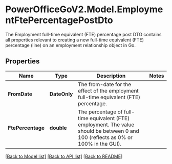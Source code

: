# PowerOfficeGoV2.Model.EmploymentFtePercentagePostDto
The Employment full-time equivalent (FTE) percentage post DTO contains all properties relevant to creating a new full-time equivalent (FTE) percentage (line) on an employment relationship object in Go.

## Properties

Name | Type | Description | Notes
------------ | ------------- | ------------- | -------------
**FromDate** | **DateOnly** | The from-date for the effect of the employment full-time equivalent (FTE) percentage. | 
**FtePercentage** | **double** | The percentage of full-time equivalent (FTE) employment.  The value should be between 0 and 100 (reflects as 0% or 100% in the GUI). | 

[[Back to Model list]](../../README.md#documentation-for-models) [[Back to API list]](../../README.md#documentation-for-api-endpoints) [[Back to README]](../../README.md)

